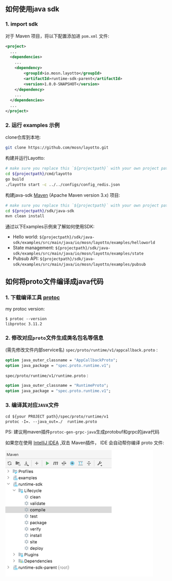 ## 如何使用java sdk
### 1. import sdk
对于 Maven 项目，将以下配置添加进 `pom.xml` 文件:
```xml
<project>
  ...
  <dependencies>
    ...
    <dependency>
        <groupId>io.mosn.layotto</groupId>
        <artifactId>runtime-sdk-parent</artifactId>
        <version>1.0.0-SNAPSHOT</version>
    </dependency>
    ...
  </dependencies>
  ...
</project>
```

### 2. 运行 examples 示例
clone仓库到本地:

```sh
git clone https://github.com/mosn/layotto.git
```

构建并运行Layotto:

```bash
# make sure you replace this `${projectpath}` with your own project path.
cd ${projectpath}/cmd/layotto
go build
./layotto start -c ../../configs/config_redis.json
```

构建java-sdk [Maven](https://maven.apache.org/install.html) (Apache Maven version 3.x) 项目:

```sh
# make sure you replace this `${projectpath}` with your own project path.
cd ${projectpath}/sdk/java-sdk
mvn clean install
```

通过以下Examples示例来了解如何使用SDK:
* Hello world:  `${projectpath}/sdk/java-sdk/examples/src/main/java/io/mosn/layotto/examples/helloworld`
* State management:  `${projectpath}/sdk/java-sdk/examples/src/main/java/io/mosn/layotto/examples/state`
* Pubsub API:  `${projectpath}/sdk/java-sdk/examples/src/main/java/io/mosn/layotto/examples/pubsub`


## 如何将proto文件编译成java代码

### 1. 下载编译工具  [protoc](https://github.com/protocolbuffers/protobuf/releases)
my protoc version:
```shell
$ protoc --version
libprotoc 3.11.2
```

### 2. 修改对应`proto`文件生成类名包名等信息
(需先修改文件内部service名)
`spec/proto/runtime/v1/appcallback.proto` :
```protobuf
option java_outer_classname = "AppCallbackProto";
option java_package = "spec.proto.runtime.v1";
```
`spec/proto/runtime/v1/runtime.proto` :
```protobuf
option java_outer_classname = "RuntimeProto";
option java_package = "spec.proto.runtime.v1";
```

### 3. 编译其对应`JAVA`文件
```shell
cd ${your PROJECT path}/spec/proto/runtime/v1
protoc -I=. --java_out=./  runtime.proto
```

PS: 建议用maven插件`protoc-gen-grpc-java`生成protobuf和grpc的java代码

如果您在使用 [IntelliJ IDEA](https://www.jetbrains.com/help/idea/discover-intellij-idea.html) ,双击 Maven插件， IDE 会自动帮你编译 proto 文件:

![img.png](../../../img/sdk/img.png)